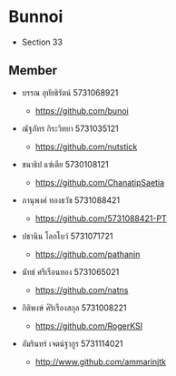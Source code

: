 # Bunnoi

* Section 33
## Member

* บรรณ อุทัยธิรัตน์   5731068921
  + https://github.com/bunoi

* ณัฐภัทร กิระวิทยา   5731035121
  + https://github.com/nutstick

* ชนาธิป แซ่เตีย  5730108121
  + https://github.com/ChanatipSaetia

* ภานุพงศ์ ทองธวัช 5731088421
  + https://github.com/5731088421-PT

* ปธานิน โลกโบว์ 5731071721
  + https://github.com/pathanin

* นัทธ์ ศรีเรือนทอง 5731065021
  + https://github.com/natns

* กิติพงษ์ ศิริเรืองสกุล 5731008221
  + https://github.com/RogerKSI
  
* อัมรินทร์ เจตน์ฐากูร 5731114021
  + http://www.github.com/ammarinjtk